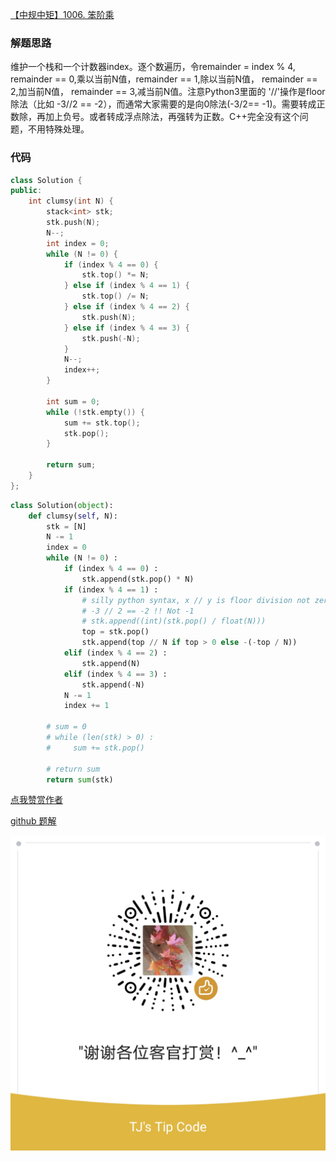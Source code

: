 [【中规中矩】1006. 笨阶乘](https://leetcode-cn.com/problems/clumsy-factorial/solution/zhong-gui-zhong-ju-1006-ben-jie-cheng-by-7xnd/)

### 解题思路
维护一个栈和一个计数器index。逐个数遍历，令remainder = index % 4, remainder == 0,乘以当前N值，remainder == 1,除以当前N值， remainder == 2,加当前N值， remainder == 3,减当前N值。注意Python3里面的 '//'操作是floor除法（比如 -3//2 == -2），而通常大家需要的是向0除法(-3/2== -1)。需要转成正数除，再加上负号。或者转成浮点除法，再强转为正数。C++完全没有这个问题，不用特殊处理。

### 代码
```cpp []
class Solution {
public:
    int clumsy(int N) {
        stack<int> stk;
        stk.push(N);
        N--;
        int index = 0;
        while (N != 0) {
            if (index % 4 == 0) {
                stk.top() *= N;
            } else if (index % 4 == 1) {
                stk.top() /= N;
            } else if (index % 4 == 2) {
                stk.push(N);
            } else if (index % 4 == 3) {
                stk.push(-N);
            }
            N--;
            index++;
        }

        int sum = 0;
        while (!stk.empty()) {
            sum += stk.top();
            stk.pop();
        }

        return sum;
    }
};
```
```python
class Solution(object):
    def clumsy(self, N):
        stk = [N]
        N -= 1
        index = 0
        while (N != 0) :
            if (index % 4 == 0) :
                stk.append(stk.pop() * N)
            if (index % 4 == 1) :
                # silly python syntax, x // y is floor division not zero direction division
                # -3 // 2 == -2 !! Not -1
                # stk.append((int)(stk.pop() / float(N)))
                top = stk.pop()
                stk.append(top // N if top > 0 else -(-top / N))
            elif (index % 4 == 2) :
                stk.append(N)
            elif (index % 4 == 3) :
                stk.append(-N)
            N -= 1
            index += 1

        # sum = 0
        # while (len(stk) > 0) :
        #     sum += stk.pop()

        # return sum
        return sum(stk)
```


[点我赞赏作者](https://github.com/jyj407/leetcode/blob/master/wechat%20reward%20QRCode.png)

[github 题解](https://github.com/jyj407/leetcode/blob/master/1006.md)

![Image](https://github.com/jyj407/leetcode/blob/master/wechat%20reward%20QRCode.png)
